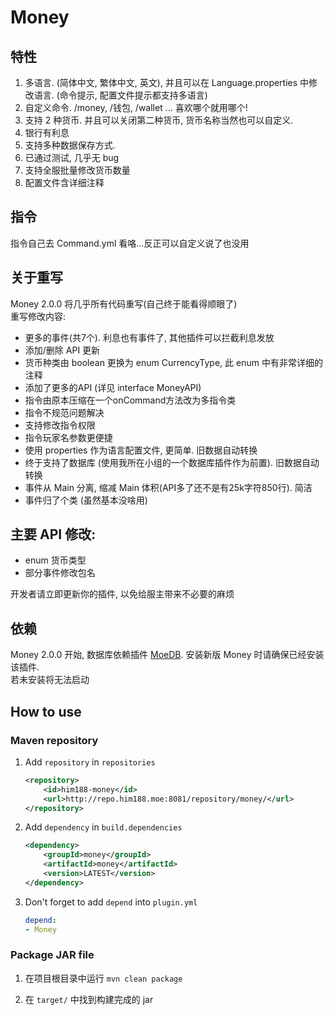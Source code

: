 # Money
## 特性
1. 多语言. (简体中文, 繁体中文, 英文), 并且可以在 Language.properties 中修改语言. (命令提示, 配置文件提示都支持多语言)  
2. 自定义命令. /money, /钱包, /wallet ...  喜欢哪个就用哪个!  
3. 支持 2 种货币. 并且可以关闭第二种货币, 货币名称当然也可以自定义.  
4. 银行有利息  
5. 支持多种数据保存方式.  
6. 已通过测试, 几乎无 bug  
7. 支持全服批量修改货币数量  
8. 配置文件含详细注释  
  
## 指令
指令自己去 Command.yml 看咯...反正可以自定义说了也没用  
  
## 关于重写
Money 2.0.0 将几乎所有代码重写(自己终于能看得顺眼了)   
重写修改内容:  
- 更多的事件(共7个). 利息也有事件了, 其他插件可以拦截利息发放  
- 添加/删除 API 更新  
- 货币种类由 boolean 更换为 enum CurrencyType, 此 enum 中有非常详细的注释  
- 添加了更多的API (详见 interface MoneyAPI)  
- 指令由原本压缩在一个onCommand方法改为多指令类  
- 指令不规范问题解决  
- 支持修改指令权限  
- 指令玩家名参数更便捷  
- 使用 properties 作为语言配置文件, 更简单. 旧数据自动转换  
- 终于支持了数据库 (使用我所在小组的一个数据库插件作为前置). 旧数据自动转换  
- 事件从 Main 分离, 缩减 Main 体积(API多了还不是有25k字符850行). 简洁  
- 事件归了个类 (虽然基本没啥用)  

## 主要 API 修改:
- enum 货币类型  
- 部分事件修改包名  

开发者请立即更新你的插件, 以免给服主带来不必要的麻烦

## 依赖
Money 2.0.0 开始, 数据库依赖插件 [MoeDB]("https://www.github.com/Him188/MoeDB"). 安装新版 Money 时请确保已经安装该插件.  
若未安装将无法启动


## How to use
### Maven repository

1. Add `repository` in `repositories`
    ```xml
    <repository>
        <id>him188-money</id>
        <url>http://repo.him188.moe:8081/repository/money/</url>
    </repository>
    ```
2. Add `dependency` in `build.dependencies`
    ```xml
    <dependency>
        <groupId>money</groupId>
        <artifactId>money</artifactId>
        <version>LATEST</version>
    </dependency>
    ```
3. Don't forget to add `depend` into `plugin.yml`
    ```yaml
    depend:
    - Money
    ```

### Package JAR file

1. 在项目根目录中运行 `mvn clean package`

2. 在 `target/` 中找到构建完成的 jar
